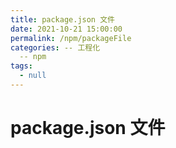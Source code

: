 ```yaml
---
title: package.json 文件
date: 2021-10-21 15:00:00
permalink: /npm/packageFile
categories: -- 工程化
  -- npm
tags:
  - null
---
```


# package.json 文件
